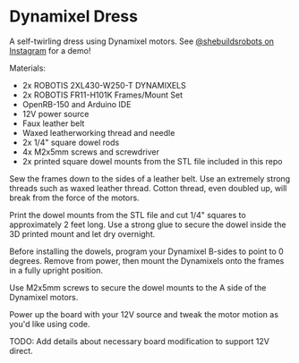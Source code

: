 # Dynamixel Dress
A self-twirling dress using Dynamixel motors. See [@shebuildsrobots on Instagram](https://www.instagram.com/p/DJCHeUfxoji/) for a demo!

Materials:
*  2x ROBOTIS 2XL430-W250-T DYNAMIXELS
*  2x ROBOTIS FR11-H101K Frames/Mount Set
*  OpenRB-150 and Arduino IDE
*  12V power source
*  Faux leather belt
*  Waxed leatherworking thread and needle
*  2x 1/4" square dowel rods
*  4x M2x5mm screws and screwdriver
*  2x printed square dowel mounts from the STL file included in this repo

Sew the frames down to the sides of a leather belt. Use an extremely strong threads such as waxed leather thread. Cotton thread, even doubled up, will break from the force of the motors.

Print the dowel mounts from the STL file and cut 1/4" squares to approximately 2 feet long. Use a strong glue to secure the dowel inside the 3D printed mount and let dry overnight.

Before installing the dowels, program your Dynamixel B-sides to point to 0 degrees. Remove from power, then mount the Dynamixels onto the frames in a fully upright position. 

Use M2x5mm screws to secure the dowel mounts to the A side of the Dynamixel motors.

Power up the board with your 12V source and tweak the motor motion as you'd like using code.

TODO: Add details about necessary board modification to support 12V direct. 
